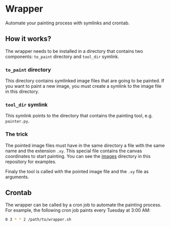 # Wrapper

Automate your painting process with symlinks and crontab.

## How it works?

The wrapper needs to be installed in a directory that contains two components: `to_paint` directory and `tool_dir` symlink.

### `to_paint` directory

This directory contains symlinked image files that are going to be painted. If you want to paint a new image, you must create a symlink to the image file in this directory.

### `tool_dir` symlink

This symlink points to the directory that contains the painting tool, e.g. `painter.py`.

### The trick

The pointed image files must have in the same directory a file with the same name and the extension `.xy`. This special file contains the canvas coordinates to start painting. You can see the [images](../images) directory in this repository for examples.

Finaly the tool is called with the pointed image file and the `.xy` file as arguments.

## Crontab

The wrapper can be called by a cron job to automate the painting process. For example, the following cron job paints every Tuesday at 3:00 AM:

```bash
0 3 * * 2 /path/to/wrapper.sh
```
